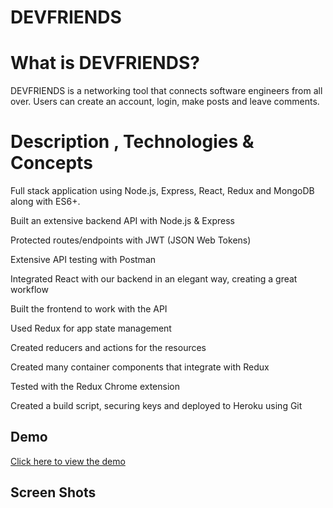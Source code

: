


# DEVFRIENDS


# What is DEVFRIENDS?
DEVFRIENDS is a networking tool that connects software engineers from all over. Users can create an account, login, make posts and leave comments.

# Description , Technologies & Concepts 
Full stack application using Node.js, Express, React, Redux and MongoDB along with ES6+.

Built an extensive backend API with Node.js & Express

Protected routes/endpoints with JWT (JSON Web Tokens)

Extensive API testing with Postman

Integrated React with our backend in an elegant way, creating a great workflow

Built the frontend to work with the API

Used Redux for app state management

Created reducers and actions for the resources

Created many container components that integrate with Redux

Tested with the Redux Chrome extension

Created a build script, securing  keys and deployed to Heroku using Git

 ## Demo
 [Click here to view the demo](https://drive.google.com/file/d/11OUwHhTvBUChRolw-ifjw_wNTX-g8Lw2/view)

## Screen Shots
